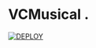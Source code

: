# VCMusical .
[![DEPLOY](https://www.herokucdn.com/deploy/button.svg)](https://heroku.com/deploy?template=https://github.com/PsychoBots/VCMusical) 

